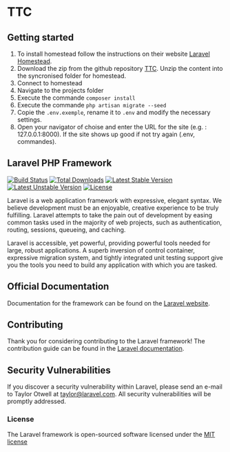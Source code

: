 # TTC

## Getting started

1. To install homestead follow the instructions on their website [Laravel Homestead](https://laravel.com/docs/5.3/homestead).
2. Download the zip from the github repository [TTC](https://github.com/CPNV-ES/TCC). Unzip the content into the syncronised folder for homestead.
3. Connect to homestead
4. Navigate to the projects folder
5. Execute the commande `composer install`
6. Execute the commande `php artisan migrate --seed`
7. Copie the `.env.exemple`, rename it to `.env` and modify the necessary settings.
8. Open your navigator of choise and enter the URL for the site (e.g. : 127.0.0.1:8000). If the site shows up good if not try again (.env, commandes).


<!-- Previous readme -->
## Laravel PHP Framework

[![Build Status](https://travis-ci.org/laravel/framework.svg)](https://travis-ci.org/laravel/framework)
[![Total Downloads](https://poser.pugx.org/laravel/framework/d/total.svg)](https://packagist.org/packages/laravel/framework)
[![Latest Stable Version](https://poser.pugx.org/laravel/framework/v/stable.svg)](https://packagist.org/packages/laravel/framework)
[![Latest Unstable Version](https://poser.pugx.org/laravel/framework/v/unstable.svg)](https://packagist.org/packages/laravel/framework)
[![License](https://poser.pugx.org/laravel/framework/license.svg)](https://packagist.org/packages/laravel/framework)

Laravel is a web application framework with expressive, elegant syntax. We believe development must be an enjoyable, creative experience to be truly fulfilling. Laravel attempts to take the pain out of development by easing common tasks used in the majority of web projects, such as authentication, routing, sessions, queueing, and caching.

Laravel is accessible, yet powerful, providing powerful tools needed for large, robust applications. A superb inversion of control container, expressive migration system, and tightly integrated unit testing support give you the tools you need to build any application with which you are tasked.

## Official Documentation

Documentation for the framework can be found on the [Laravel website](http://laravel.com/docs).

## Contributing

Thank you for considering contributing to the Laravel framework! The contribution guide can be found in the [Laravel documentation](http://laravel.com/docs/contributions).

## Security Vulnerabilities

If you discover a security vulnerability within Laravel, please send an e-mail to Taylor Otwell at taylor@laravel.com. All security vulnerabilities will be promptly addressed.

### License

The Laravel framework is open-sourced software licensed under the [MIT license](http://opensource.org/licenses/MIT)
